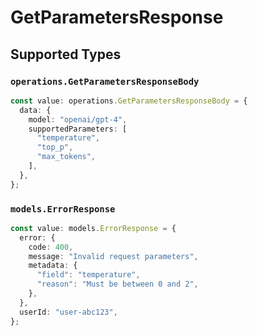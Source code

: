 # GetParametersResponse


## Supported Types

### `operations.GetParametersResponseBody`

```typescript
const value: operations.GetParametersResponseBody = {
  data: {
    model: "openai/gpt-4",
    supportedParameters: [
      "temperature",
      "top_p",
      "max_tokens",
    ],
  },
};
```

### `models.ErrorResponse`

```typescript
const value: models.ErrorResponse = {
  error: {
    code: 400,
    message: "Invalid request parameters",
    metadata: {
      "field": "temperature",
      "reason": "Must be between 0 and 2",
    },
  },
  userId: "user-abc123",
};
```

